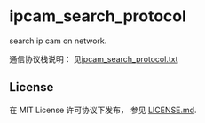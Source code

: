 ipcam_search_protocol
=====================

search ip cam on network.

通信协议栈说明： 见[ipcam_search_protocol.txt](ipcam_search_protocol.txt)

## License

在 MIT License 许可协议下发布， 参见 [LICENSE.md](LICENSE.md).

